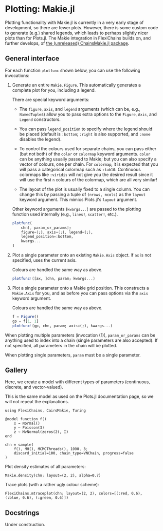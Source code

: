 # Plotting: Makie.jl

Plotting functionality with Makie.jl is currently in a very early stage of development, so there are fewer plots.
However, there is some custom code to generate (e.g.) shared legends, which leads to perhaps slightly nicer plots than for Plots.jl.
The Makie integration in FlexiChains builds on, and further develops, of [the (unreleased) ChainsMakie.jl package](https://simonsteiger.github.io/ChainsMakie.jl/dev/).

## General interface

For each function `plotfunc` shown below, you can use the following invocations:

1. Generate an entire `Makie.Figure`. This automatically generates a complete plot for you, including a legend.

   There are special keyword arguments:

    - The `figure`, `axis`, and `legend` arguments (which can be, e.g., `NamedTuple`s) allow you to pass extra options to the `Figure`, `Axis`, and `Legend` constructors.

    - You can pass `legend_position` to specify where the legend should be placed (default is `:bottom`; `:right` is also supported, and `:none` disables the legend).

    - To control the colours used for separate chains, you can pass either (but not both) of the `color` or `colormap` keyword arguments. `color` can be anything usually passed to Makie; but you can also specify a vector of colours, one per chain. For `colormap`, it is expected that you will pass a categorical colormap such as `:tab10`. Continuous colormaps like `:viridis` will not give you the desired result since it will use the first `n` colours of the colormap, which are all very similar!

    - The layout of the plot is usually fixed to a single column. You can change this by passing a tuple of `(nrows, ncols)` as the `layout` keyword argument. This mimics Plots.jl's `layout` argument.

   Other keyword arguments (`kwargs...`) are passed to the plotting function used internally (e.g., `lines!`, `scatter!`, etc.).

   ```julia
   plotfunc(
       chn[, param_or_params];
       figure=(;), axis=(;), legend=(;),
       legend_position=:bottom,
       kwargs...
   )
   ```

2. Plot a single parameter onto an existing `Makie.Axis` object. If `ax` is not specified, uses the current axis.

   Colours are handled the same way as above.

   ```julia
   plotfunc!([ax, ]chn, param; kwargs...)
   ```

3. Plot a single parameter onto a Makie grid position. This constructs a `Makie.Axis` for you, and as before you can pass options via the `axis` keyword argument.

   Colours are handled the same way as above.

   ```julia
   f = Figure()
   gp = f[1, 1]
   plotfunc!(gp, chn, param; axis=(;), kwargs...)
   ```

When plotting multiple parameters (invocation (1)), `param_or_params` can be anything used to index into a chain (single parameters are also accepted).
If not specified, all parameters in the chain will be plotted.

When plotting single parameters, `param` must be a single parameter.

## Gallery

Here, we create a model with different types of parameters (continuous, discrete, and vector-valued).

This is the same model as used on the Plots.jl documentation page, so we will not repeat the explanations.

```@example 1
using FlexiChains, CairoMakie, Turing

@model function f()
    x ~ Normal()
    y ~ Poisson(3)
    z ~ MvNormal(zeros(2), I)
end

chn = sample(
    f(), MH(), MCMCThreads(), 1000, 3;
    discard_initial=100, chain_type=VNChain, progress=false
)
```

Plot density estimates of all parameters:

```@example 1
Makie.density(chn; layout=(2, 2), alpha=0.7)
```

Trace plots (with a rather ugly colour scheme):

```@example 1
FlexiChains.mtraceplot(chn; layout=(2, 2), colors=[(:red, 0.6), (:blue, 0.6), (:green, 0.6)])
```

## Docstrings

Under construction.
